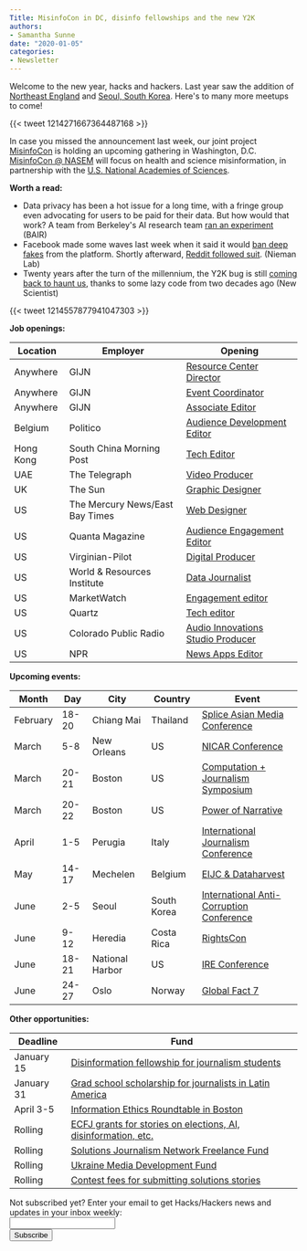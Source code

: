 ```yaml
---
Title: MisinfoCon in DC, disinfo fellowships and the new Y2K
authors: 
- Samantha Sunne
date: "2020-01-05"
categories:
- Newsletter
---
```


Welcome to the new year, hacks and hackers. Last year saw the addition of [Northeast England](https://www.meetup.com/Hacks-Hackers-NE-England/) and [Seoul, South Korea](https://www.meetup.com/Hacks-Hackers-Seoul/). Here's to many more meetups to come!

{{< tweet 1214271667364487168 >}}

In case you missed the announcement last week, our joint project [MisinfoCon](https://misinfocon.com/) is holding an upcoming gathering in Washington, D.C. [MisinfoCon @ NASEM](https://misinfocon.com/misinfocon-nasem-is-here-misinfocon-7-0-is-focused-on-health-and-science-misinformation-71baa93d8717) will focus on health and science misinformation, in partnership with the [U.S. National Academies of Sciences](https://www.nationalacademies.org/).

**Worth a read:**

* Data privacy has been a hot issue for a long time, with a fringe group even advocating for users to be paid for their data. But how would that work? A team from Berkeley's AI research team [ran an experiment](https://bair.berkeley.edu/blog/2019/12/16/data-worth/?utm_medium=email&utm_source=topic+optin&utm_campaign=awareness&utm_content=20200108+data+nl&mkt_tok=eyJpIjoiWkROa01qUmhOalE0TmpNMSIsInQiOiIzR3dWaDdXWVhtT3pqaWlNdjRBdnJTOU5mY3J1b2pPR0NkSVwvZ0c4R1JFeFhrRWNocE5PM2JDdmRzOVROZjBucTNHR2NyODIxM21aS1dacjh3Y2FkaENacElndFZmVTlYODFJTktLMjBvYStcLzBXbFpicWF3REZySjYrNGZWNnlVIn0%3D) (BAIR)
* Facebook made some waves last week when it said it would [ban deep fakes](https://www.niemanlab.org/2020/01/facebook-bans-deepfakes-but-lots-of-other-manipulated-videos-are-still-allowed/) from the platform. Shortly afterward, [Reddit followed suit](https://www.digitaltrends.com/news/reddit-bans-impersonation-content-including-deepfakes/). (Nieman Lab)
* Twenty years after the turn of the millennium, the Y2K bug is still [coming back to haunt us](https://www.newscientist.com/article/2229238-a-lazy-fix-20-years-ago-means-the-y2k-bug-is-taking-down-computers-now/), thanks to some lazy code from two decades ago (New Scientist)

{{< tweet 1214557877941047303 >}}

**Job openings:**

| Location | Employer | Opening |
| -------- | -------- | ------- |
Anywhere | GIJN | [Resource Center Director](https://gijn.org/job-opening-resource-center-director/)
Anywhere | GIJN | [Event Coordinator](https://gijn.org/job-opening-event-coordinator/)
Anywhere | GIJN | [Associate Editor](https://gijn.org/work-with-us/job-opening-associate-editor/)
Belgium | Politico | [Audience Development Editor](https://www.cisionjobs.co.uk/job/99865/politico-audience-development-editor-brussels-/?deviceType=Desktop&TrackID=1)
Hong Kong | South China Morning Post | [Tech Editor](http://www.gorkanajobs.co.uk/%20%20/job/99851/technology-editor-south-china-morning-post-hong-kong/)
UAE | The Telegraph | [Video Producer](https://www.cisionjobs.co.uk/job/99857/the-telegraph-executive-video-producer-daily-news/?deviceType=Desktop&TrackID=1)
UK | The Sun | [Graphic Designer](https://www.cisionjobs.co.uk/job/99842/the-sun-freelance-graphic-designer-night-shifts-online/?deviceType=Desktop&TrackID=136038&utm_source=jbe&utm_medium=email&utm_campaign=DateUnknown&BatchID=7888&JobAlertId=7660752)
US | The Mercury News/East Bay Times | [Web Designer](https://www.journalismjobs.com/1657411-web-designer-the-mercury-newseast-bay-times)
US | Quanta Magazine | [Audience Engagement Editor](https://www.journalismjobs.com/1657392-audience-engagement-editor-quanta-magazine-simons-foundation)
US | Virginian-Pilot | [Digital Producer](https://twitter.com/WorkatThePilot/status/1212772644166258689)
US | World & Resources Institute | [Data Journalist](https://careers.journalists.org/jobs/13214247/data-journalist-science-research)
US | MarketWatch | [Engagement editor](https://talkingbiznews.com/biz-news-help-wanted/marketwatch-com-seeks-engagement-editor/)
US | Quartz | [Tech editor](https://talkingbiznews.com/biz-news-help-wanted/quartz-seeks-a-tech-editor/)
US | Colorado Public Radio | [Audio Innovations Studio Producer](https://careers.journalists.org/jobs/13249606/podcast-producer-audio-innovations-studio)
US | NPR | [News Apps Editor](https://recruiting.ultipro.com/NAT1011NATPR/JobBoard/af823b19-a43b-4cda-b6c2-c06508d84cf6/OpportunityDetail?opportunityId=482535dc-ee11-446f-96a1-712325e0b21b)

**Upcoming events:**

| Month | Day | City | Country | Event |
| ----- | --- | ---- | ------- | ----- |
February | 18-20 | Chiang Mai | Thailand | [Splice Asian Media Conference](https://www.splicemedia.com/splicebeta2019/)
March | 5-8 | New Orleans | US | [NICAR Conference](https://www.ire.org/events-and-training/conferences/nicar-2020)
March | 20-21 | Boston | US | [Computation + Journalism Symposium](https://cj2020.northeastern.edu/)
March | 20-22 | Boston | US | [Power of Narrative](http://www.bu.edu/com/narrative/index.html)
April | 1-5 | Perugia | Italy | [International Journalism Conference](https://www.journalismfestival.com/)
May | 14-17 | Mechelen | Belgium | [EIJC & Dataharvest](https://dataharvest.eu/)
June | 2-5 | Seoul | South Korea | [International Anti-Corruption Conference](https://iaccseries.org/blog/19th-international-anti-corruption-conference-will-take-place-on-2-5-june-2020-in-seoul-korea/)
June | 9-12 | Heredia | Costa Rica | [RightsCon](https://www.facebook.com/events/2389136194744554/)
June | 18-21 | National Harbor | US | [IRE Conference](https://www.ire.org/events-and-training/event/4125)
June | 24-27 | Oslo | Norway | [Global Fact 7](https://www.poynter.org/fact-checking/2019/apply-now-for-the-seventh-global-fact-checking-summit-in-oslo/)

**Other opportunities:**

| Deadline | Fund |
| -------- | ---- |
January 15 | [Disinformation fellowship for journalism students](https://culturalvistas.org/articles/press-releases/journalism-students-apply-now-for-an-international-fellowship-focused-on-curbing-fake-news/)
January 31 | [Grad school scholarship for journalists in Latin America](https://careers.bloomberg.com/job/detail/79487?lc=Brasilia)
April 3-5 | [Information Ethics Roundtable in Boston](https://www.northeastern.edu/csshresearch/ethics/information-ethics-roundtable/)
Rolling | [ECFJ grants for stories on elections, AI, disinformation, etc.](https://www.eyebeam.org/eyebeam-center-for-the-future-of-journalism/)
Rolling | [Solutions Journalism Network Freelance Fund](https://thewholestory.solutionsjournalism.org/now-offering-travel-funds-for-freelancers-857c49f9b395)
Rolling | [Ukraine Media Development Fund](http://ijnet.org/en/opportunities/media-development-grants-available-ukraine)
Rolling | [Contest fees for submitting solutions stories](https://thewholestory.solutionsjournalism.org/submitting-your-solutions-story-to-a-journalism-award-contest-we-can-help-with-the-fees-12b3e3ab6b01?mc_cid=57b074cc10&mc_eid=f9f525b1fd)

<div id="mc_embed_signup"><form id="mc-embedded-subscribe-form" class="validate" action="//hackshackers.us1.list-manage.com/subscribe/post?u=c56f2e53d5ed6ef87f8aaa75c&amp;id=fb2bc6f10b" method="post" name="mc-embedded-subscribe-form" novalidate="" target="_blank">

<div id="mc_embed_signup_scroll">

<div class="mc-field-group"><label for="mce-EMAIL">Not subscribed yet? Enter your email to get Hacks/Hackers news and updates in your inbox weekly:  </label></div>

<div class="mc-field-group"><input id="mce-EMAIL" class="required email" name="EMAIL" type="email" value="" /></div>

<!-- real people should not fill this in and expect good things - do not remove this or risk form bot signups-->

<div style="position: absolute; left: -5000px;"><input tabindex="-1" name="b_c56f2e53d5ed6ef87f8aaa75c_fb2bc6f10b" type="text" value="" /></div>

<div class="clear"><input id="mc-embedded-subscribe" class="button" name="subscribe" type="submit" value="Subscribe" /></div>

</div>

</form></div>

<!--End mc_embed_signup-->

<meta name="twitter:card" content="summary">

<meta name="twitter:image:src" content="https://hackshackers.com/content-images/about/hackshackers_logomark.png">
